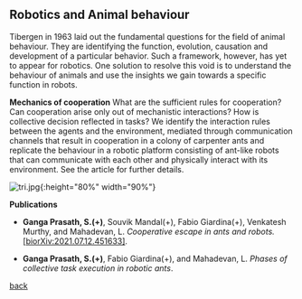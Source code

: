 ## Robotics and Animal behaviour
Tibergen in 1963 laid out the fundamental questions for the field of animal behaviour. They are identifying the function, evolution, causation and development of a particular behavior. Such a framework, however, has yet to appear for robotics. One solution to resolve this void is to understand the behaviour of animals and use the insights we gain towards a specific function in robots.

**Mechanics of cooperation**
What are the sufficient rules for cooperation? Can cooperation arise only out of mechanistic interactions? How is collective decision reflected in tasks? We identify the interaction rules between the agents and the environment, mediated through communication channels that result in cooperation in a colony of carpenter ants and replicate the behaviour in a robotic platform consisting of ant-like robots that can communicate with each other and physically interact with its environment. See the article for further details.

![tri.jpg]({{site.baseurl}}/tri.jpg){:height="80%" width="90%"}

**Publications**

* **Ganga Prasath, S.(+)**, Souvik Mandal(+), Fabio Giardina(+), Venkatesh Murthy, and Mahadevan, L. _Cooperative escape in ants and robots._ [[biorXiv:2021.07.12.451633]](https://doi.org/10.1101/2021.07.12.451633).

* **Ganga Prasath, S.(+)**, Fabio Giardina(+), and Mahadevan, L. _Phases of collective task execution in robotic ants_.

[back](./research)
